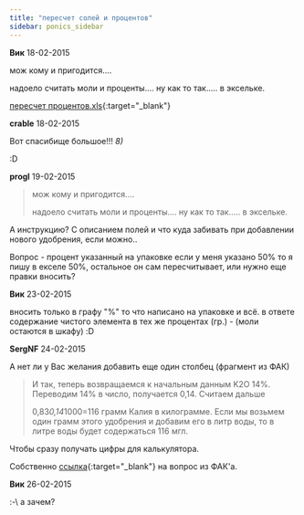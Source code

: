 ```yaml
---
title: "пересчет солей и процентов"
sidebar: ponics_sidebar
---
```


**Вик** 18-02-2015

мож кому и пригодится....

надоело считать моли и проценты.... ну как то так..... в эксельке. 

[пересчет процентов.xls](https://t.me/ponics_ru_files/13671){:target="_blank"}

**crable** 18-02-2015

Вот спасибище большое!!! *8)*

:D


**progl** 19-02-2015

> мож кому и пригодится....
> 
> надоело считать моли и проценты.... ну как то так..... в эксельке.

А инструкцию? С описанием полей и что куда забивать при добавлении нового удобрения, если можно..

Вопрос - процент указанный на упаковке если у меня указано 50% то я пишу в екселе 50%, остальное он сам пересчитывает, или нужно еще правки вносить? 


**Вик** 23-02-2015

вносить только в графу "%" то что написано на упаковке и всё. в ответе содержание чистого элемента в тех же процентах (гр.) - (моли остаются в шкафу) :D


**SergNF** 24-02-2015

А нет ли у Вас желания добавить еще один столбец (фрагмент из ФАК)

> И так, теперь возвращаемся к начальным данным K2O 14%. Переводим 14% в число, получается 0,14. Считаем дальше 
> 
> 0,83*0,14*1000=116 грамм Калия в килограмме. Если мы возьмем один грамм этого удобрения и добавим его в литр воды, то в литре воды будет содержаться 116 мгл.

Чтобы сразу получать цифры для калькулятора.

Собственно [ссылка](http://forum.ponics.ru/index.php?topic=430.msg16597#msg16597){:target="_blank"} на вопрос из ФАК&#039;а.


**Вик** 26-02-2015

 :-\ а зачем?



